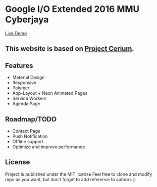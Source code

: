 # Google I/O Extended 2016 MMU Cyberjaya 
[Live Demo](https://io16mmu.appspot.com/)

## This website is based on [Project Cerium](https://github.com/limhenry/cerium).

## Features
 - Material Design
 - Responsive
 - Polymer
 - App-Layout + Neon Animated Pages
 - Service Workers
 - Agenda Page
  
## Roadmap/TODO
 - Contact Page
 - Push Notification
 - Offline support
 - Optimize and improve performance

## License
Project is published under the MIT license Feel free to clone and modify repo as you want, but don't forget to add reference to authors :)